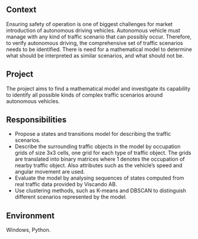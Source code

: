 ## Context
Ensuring safety of operation is one of biggest challenges for market introduction of autonomous driving vehicles. Autonomous vehicle must manage with any kind of traffic scenario that can possibly occur. Therefore, to verify autonomous driving, the comprehensive set of traffic scenarios needs to be identified. There is need for a mathematical model to determine what should be interpreted as similar scenarios, and what should not be.

## Project
The project aims to find a mathematical model and investigate its capability to identify all possible kinds of complex traffic scenarios around autonomous vehicles.

## Responsibilities
- Propose a states and transitions model for describing the traffic scenarios.
- Describe the surrounding traffic objects in the model by occupation grids of size 3x3 cells, one grid for each type of traffic object. The grids are translated into binary matrices where 1 denotes the occupation of nearby traffic object. Also attributes such as the vehicle’s speed and angular movement are used.
- Evaluate the model by analysing sequences of states computed from real traffic data provided by Viscando AB.
- Use clustering methods, such as K-means and DBSCAN to distinguish different scenarios represented by the model.

## Environment
Windows, Python.
